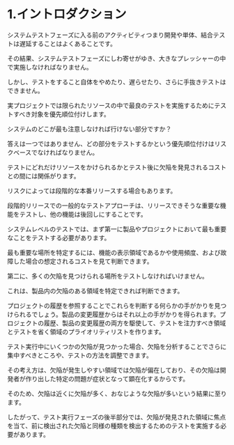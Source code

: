 # 1.イントロダクション

システムテストフェーズに入る前のアクティビティつまり開発や単体、結合テストは遅延することはよくあることです。

その結果、システムテストフェーズにしわ寄せがゆき、大きなプレッシャーの中で実施しなければなりません。

しかし、テストをすること自体をやめたり、遅らせたり、さらに手抜きテストはできません。

実プロジェクトでは限られたリソースの中で最良のテストを実施するためにテストすべき対象を優先順位付けします。

システムのどこが最も注意しなければ行けない部分ですか？

答えは一つではありません、どの部分をテストするかという優先順位付けはリスクベースでなければなりません。

テストにどれだけリソースをかけられるかとテスト後に欠陥を発見されるコストとの間には関係がります。

リスクによっては段階的な本番リリースする場合もあります。

段階的リリースでの一般的なテストアプローチは、リリースできそうな重要な機能をテストし、他の機能は後回しにすることです。

システムレベルのテストでは、まず第一に製品やプロジェクトにおいて最も重要なことをテストする必要があります。

最も重要な場所を特定するには、機能の表示領域であるかや使用頻度、および故障した場合の想定されるコストを見て判断できます。

第二に、多くの欠陥を見つけられる場所をテストしなければいけません。

これは、製品内の欠陥のある領域を特定できれば判断できます。

プロジェクトの履歴を参照することでこれらを判断する何らかの手がかりを見つけられるでしょう。製品の変更履歴からはそれ以上の手がかりを得られます。プロジェクトの履歴、製品の変更履歴の両方を駆使して、テストを注力すべき領域とテストを省く領域のプライオリティリストを作ります。

テスト実行中にいくつかの欠陥が見つかった場合、欠陥を分析することでさらに集中すべきところや、テストの方法を調整できます。

その考え方は、欠陥が発生しやすい領域では欠陥が偏在しており、その欠陥は開発者が作り出した特定の問題が症状となって顕在化するからです。

そのため、欠陥は近くに欠陥が多く、おなじような欠陥が多いという結果に至ります。

したがって、テスト実行フェーズの後半部分では、欠陥が発見された領域に焦点を当て、前に検出された欠陥と同様の種類を検出するためのテストを実施する必要があります。

